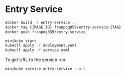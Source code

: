 # Entry Service

```sh
docker build -t entry-service .
docker tag {IMAGE_ID} franpog859/entry-service:{TAG}
docker push franpog859/entry-service
```

```sh
minikube start
kubectl apply -f deployment.yaml
kubectl apply -f service.yaml
```

To get URL to the service run:
```sh
minikube service entry-service --url
```